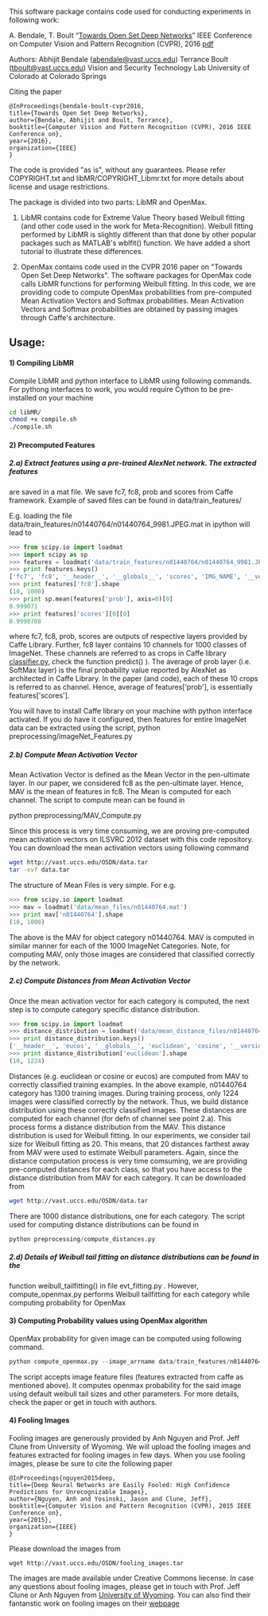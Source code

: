  This software package contains code used for conducting experiments in
following work:

A. Bendale, T. Boult “[Towards Open Set Deep Networks](http://vast.uccs.edu/~abendale/papers/0348.pdf)” IEEE Conference on 
Computer Vision and Pattern Recognition (CVPR), 2016 [pdf](http://vast.uccs.edu/~abendale/papers/0348.pdf)

Authors: Abhijit Bendale (abendale@vast.uccs.edu)
Terrance Boult (tboult@vast.uccs.edu)
Vision and Security Technology Lab
University of Colorado at Colorado Springs

Citing the paper

```
@InProceedings{bendale-boult-cvpr2016,
title={Towards Open Set Deep Networks},
author={Bendale, Abhijit and Boult, Terrance},
booktitle={Computer Vision and Pattern Recognition (CVPR), 2016 IEEE Conference on},
year={2016},
organization={IEEE}
}
```

The code is provided "as is", without any guarantees. Please refer
COPYRIGHT.txt and libMR/COPYRIGHT_Libmr.txt for more details
about license and usage restrictions.


The package is divided into two parts: LibMR and OpenMax. 

1) LibMR contains code for Extreme Value Theory based Weibull fitting (and other
code used in the work for Meta-Recognition). Weibull fitting performed by 
LibMR is slightly different than that done by other popular packages such as
MATLAB's wblfit() function. We have added a short tutorial to illustrate
these differences.

2) OpenMax contains code used in the CVPR 2016 paper on "Towards Open Set Deep 
Networks". The software packages for OpenMax code calls LibMR functions for 
performing Weibull fitting. In this code, we are providing code to compute
OpenMax probabilities from pre-computed Mean Activation Vectors and Softmax
probabilities. Mean Activation Vectors and Softmax probabilities are obtained
by passing images through Caffe's architecture. 



## Usage:


#### 1) Compiling LibMR

Compile LibMR and python interface to LibMR using following commands.
For pythong interfaces to work, you would require Cython to be pre-installed
on your machine
```bash
cd libMR/
chmod +x compile.sh
./compile.sh
```

#### 2) Precomputed Features
##### 2.a) Extract features using a pre-trained AlexNet network. The extracted features
are saved in a mat file. We save fc7, fc8, prob and scores from Caffe framework.
Example of saved files can be found in data/train_features/

E.g. loading the file data/train_features/n01440764/n01440764_9981.JPEG.mat in ipython
will lead to 

```python
>>> from scipy.io import loadmat
>>> import scipy as sp
>>> features = loadmat('data/train_features/n01440764/n01440764_9981.JPEG.mat')
>>> print features.keys()
['fc7', 'fc8', '__header__', '__globals__', 'scores', 'IMG_NAME', '__version__', 'prob']
>>> print features['fc8'].shape
(10, 1000)
>>> print sp.mean(features['prob'], axis=0)[0]
0.999071
>>> print features['scores'][0][0]
0.9990708
```

where fc7, fc8, prob, scores are outputs of respective layers provided by Caffe Library.
Further, fc8 layer contains 10 channels for 1000 classes of ImageNet. These channels are
referred to as crops in Caffe library [classifier.py](https://github.com/BVLC/caffe/blob/master/python/caffe/classifier.py), check the function predict() ). The average of prob layer (i.e. SoftMax layer) is the
final probability value reported by AlexNet as architected in Caffe Library. In the paper (and
code), each of these 10 crops is referred to as channel. Hence, average of features['prob'],
is essentially features['scores']. 

You will have to install Caffe library on your machine with python interface activated. If you do
have it configured, then features for entire ImageNet data can be extracted using the script,
python preprocessing/imageNet_Features.py

##### 2.b) Compute Mean Activation Vector
Mean Activation Vector is defined as the Mean Vector in the pen-ultimate layer. In our paper,
we considered fc8 as the pen-ultimate layer. Hence, MAV is the mean of features in fc8. 
The Mean is computed for each channel. The script to compute mean can be found in 

python preprocessing/MAV_Compute.py

Since this process is very time consuming, we are proving pre-computed mean activation vectors
on ILSVRC 2012 dataset with this code repository. You can download the mean activation vectors
using following command

```bash
wget http://vast.uccs.edu/OSDN/data.tar
tar -xvf data.tar
```
The structure of Mean Files is very simple. For e.g.

```python
>>> from scipy.io import loadmat
>>> mav = loadmat('data/mean_files/n01440764.mat')
>>> print mav['n01440764'].shape
(10, 1000)
```

The above is the MAV for object category n01440764. MAV is computed in similar manner for each
of the 1000 ImageNet Categories. Note, for computing MAV, only those images are considered that 
classified correctly by the network.

##### 2.c) Compute Distances from Mean Activation Vector

Once the mean activation vector for each category is computed, the next step is to 
compute category specific distance distribution. 

```python
>>> from scipy.io import loadmat
>>> distance_distribution = loadmat('data/mean_distance_files/n01440764_distances.mat')
>>> print distance_distribution.keys()
['__header__', 'eucos', '__globals__', 'euclidean', 'cosine', '__version__']
>>> print distance_distribution['euclidean'].shape
(10, 1224)
```

Distances (e.g. euclidean or cosine or eucos) are computed from MAV to correctly classified 
training examples. In the above example, n01440764 category has 1300 training images.
During training process, only 1224 images were classified correctly by the network. Thus, we build
distance distribution using these correctly classified images. These distances are computed 
for each channel (for defn of channel see point 2.a). This process forms a distance 
distribution from the MAV. This distance distribution is used for Weibull fitting. In our 
experiments, we consider tail size for Weibull fitting as 20. This means, that 20 distances
farthest away from MAV were used to estimate Weibull parameters. Again, since the distance
 computation process is very time comsuming, we are providing pre-computed distances for
each class, so that you have access to the distance distribution from MAV for each
category. It can be downloaded from

```bash
wget http://vast.uccs.edu/OSDN/data.tar
```

There are 1000 distance distributions, one for each category. The script used for computing
distance distributions can be found in

```python
python preprocessing/compute_distances.py
```

##### 2.d) Details of Weibull tail fitting on distance distributions can be found in the
function weibull_tailfitting() in file evt_fitting.py . However, compute_openmax.py performs
Weibull tailfitting for each category while computing probability for OpenMax
	
#### 3) Computing Probability values using OpenMax algorithm

OpenMax probability for given image can be computed using following command.

```python
python compute_openmax.py --image_arrname data/train_features/n01440764/n01440764_14280.JPEG.mat
```

The script accepts image feature files (features extracted from caffe as mentioned above). It computes openmax probability for the said image using default weibull tail sizes and other parameters. For more details, check the paper or get in touch with authors.

#### 4) Fooling Images
Fooling images are generously provided by Anh Nguyen and Prof. Jeff Clune from University of Wyoming. We will upload the fooling images and features extracted for fooling images in few days. When you use fooling images, please be sure to cite the following paper

```
@InProceedings{nguyen2015deep,
title={Deep Neural Networks are Easily Fooled: High Confidence Predictions for Unrecognizable Images},
author={Nguyen, Anh and Yosinski, Jason and Clune, Jeff},
booktitle={Computer Vision and Pattern Recognition (CVPR), 2015 IEEE Conference on},
year={2015},
organization={IEEE}
}
```

Please download the images from

```
wget http://vast.uccs.edu/OSDN/fooling_images.tar
```

The images are made available under Creative Commons liecense. In case any questions about fooling images, please get in touch with
Prof. Jeff Clune or Anh Nguyen from [University of Wyoming](http://www.evolvingai.org/members). You can also find their fantanstic work
on fooling images on their [webpage](http://www.evolvingai.org/fooling)